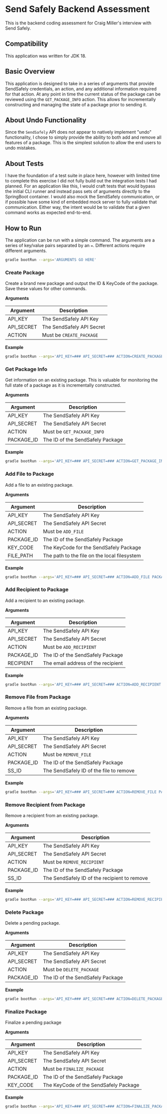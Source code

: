 # Send Safely Backend Assessment

This is the backend coding assessment for Craig Miller's interview with Send Safely.

## Compatibility

This application was written for JDK 18.

## Basic Overview

This application is designed to take in a series of arguments that provide SendSafely credentials, an action, and any additional information required for that action. At any point in time the current status of the package can be reviewed using the `GET_PACKAGE_INFO` action. This allows for incrementally constructing and managing the state of a package prior to sending it.

## About Undo Functionality

Since the `SendSafely` API does not appear to natively implement "undo" functionality, I chose to simply provide the ability to both add and remove all features of a package. This is the simplest solution to allow the end users to undo mistakes.

## About Tests

I have the foundation of a test suite in place here, however with limited time to complete this exercise I did not fully build out the integration tests I had planned. For an application like this, I would craft tests that would bypass the initial CLI runner and instead pass sets of arguments directly to the SpringBoot container. I would also mock the SendSafely communication, or if possible have some kind of embedded mock server to fully validate that communication. Either way, the intent would be to validate that a given command works as expected end-to-end.

## How to Run 

The application can be run with a simple command. The arguments are a series of key/value pairs separated by an `=`. Different actions require different arguments.

```bash
gradle bootRun --args='ARGUMENTS GO HERE'
```

### Create Package

Create a brand new package and output the ID & KeyCode of the package. Save these values for other commands.

**Arguments**

| Argument   | Description               |
|------------|---------------------------|
| API_KEY    | The SendSafely API Key    |
| API_SECRET | The SendSafely API Secret |
| ACTION     | Must be `CREATE_PACKAGE`  |

**Example**

```bash
gradle bootRun --args='API_KEY=### API_SECRET=### ACTION=CREATE_PACKAGE'
```

### Get Package Info

Get information on an existing package. This is valuable for monitoring the full state of a package as it is incrementally constructed.

**Arguments**

| Argument   | Description                      |
|------------|----------------------------------|
| API_KEY    | The SendSafely API Key           |
| API_SECRET | The SendSafely API Secret        |
| ACTION     | Must be `GET_PACKAGE_INFO`       |
| PACKAGE_ID | The ID of the SendSafely Package |

**Example**

```bash
gradle bootRun --args='API_KEY=### API_SECRET=### ACTION=GET_PACKAGE_INFO PACKAGE_ID=###'
```

### Add File to Package

Add a file to an existing package.

**Arguments**

| Argument   | Description                                  |
|------------|----------------------------------------------|
| API_KEY    | The SendSafely API Key                       |
| API_SECRET | The SendSafely API Secret                    |
| ACTION     | Must be `ADD_FILE`                           |
| PACKAGE_ID | The ID of the SendSafely Package             |
| KEY_CODE   | The KeyCode for the SendSafely Package       |
| FILE_PATH  | The path to the file on the local filesystem |

**Example**

```bash
gradle bootRun --args='API_KEY=### API_SECRET=### ACTION=ADD_FILE PACKAGE_ID=### FILE_PATH=###'
```

### Add Recipient to Package

Add a recipient to an existing package.

**Arguments**

| Argument   | Description                        |
|------------|------------------------------------|
| API_KEY    | The SendSafely API Key             |
| API_SECRET | The SendSafely API Secret          |
| ACTION     | Must be `ADD_RECIPIENT`            |
| PACKAGE_ID | The ID of the SendSafely Package   |
| RECIPIENT  | The email address of the recipient |

**Example**

```bash
gradle bootRun --args='API_KEY=### API_SECRET=### ACTION=ADD_RECIPIENT PACKAGE_ID=### RECIPIENT=###'
```

### Remove File from Package

Remove a file from an existing package.

**Arguments**

| Argument   | Description                             |
|------------|-----------------------------------------|
| API_KEY    | The SendSafely API Key                  |
| API_SECRET | The SendSafely API Secret               |
| ACTION     | Must be `REMOVE_FILE`                   |
| PACKAGE_ID | The ID of the SendSafely Package        |
| SS_ID      | The SendSafely ID of the file to remove |

**Example**

```bash
gradle bootRun --args='API_KEY=### API_SECRET=### ACTION=REMOVE_FILE PACKAGE_ID=### SS_ID=###'
```

### Remove Recipient from Package

Remove a recipient from an existing package.

**Arguments**

| Argument   | Description                                  |
|------------|----------------------------------------------|
| API_KEY    | The SendSafely API Key                       |
| API_SECRET | The SendSafely API Secret                    |
| ACTION     | Must be `REMOVE_RECIPIENT`                   |
| PACKAGE_ID | The ID of the SendSafely Package             |
| SS_ID      | The SendSafely ID of the recipient to remove |

**Example**

```bash
gradle bootRun --args='API_KEY=### API_SECRET=### ACTION=REMOVE_RECIPIENT PACKAGE_ID=### SS_ID=###'
```

### Delete Package

Delete a pending package.

**Arguments**

| Argument   | Description                      |
|------------|----------------------------------|
| API_KEY    | The SendSafely API Key           |
| API_SECRET | The SendSafely API Secret        |
| ACTION     | Must be `DELETE_PACKAGE`         |
| PACKAGE_ID | The ID of the SendSafely Package |

**Example**

```bash
gradle bootRun --args='API_KEY=### API_SECRET=### ACTION=DELETE_PACKAGE PACKAGE_ID=###'
```

### Finalize Package

Finalize a pending package

**Arguments**

| Argument   | Description                           |
|------------|---------------------------------------|
| API_KEY    | The SendSafely API Key                |
| API_SECRET | The SendSafely API Secret             |
| ACTION     | Must be `FINALIZE_PACKAGE`            |
| PACKAGE_ID | The ID of the SendSafely Package      |
 | KEY_CODE   | The KeyCode of the SendSafely Package |

**Example**

```bash
gradle bootRun --args='API_KEY=### API_SECRET=### ACTION=FINALIZE_PACKAGE PACKAGE_ID=###'
```